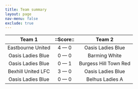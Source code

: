 ```yaml
---
title: Team summary
layout: page
nav-menu: false
exclude: true
---
```




|       Team 1       |  ::Score::  |        Team 2         |
|:------------------:|:-----------:|:---------------------:|
| Eastbourne United  | 4 &mdash; 0 |   Oasis Ladies Blue   |
| Oasis Ladies Blue  | 0 &mdash; 0 |     Barming White     |
| Oasis Ladies Blue  | 0 &mdash; 1 | Burgess Hill Town Red |
| Bexhill United LFC | 3 &mdash; 0 |   Oasis Ladies Blue   |
| Oasis Ladies Blue  | 0 &mdash; 0 |    Belhus Ladies A    |

 <br /><br /><br />